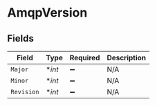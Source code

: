 # AmqpVersion


## Fields

| Field              | Type               | Required           | Description        |
| ------------------ | ------------------ | ------------------ | ------------------ |
| `Major`            | **int*             | :heavy_minus_sign: | N/A                |
| `Minor`            | **int*             | :heavy_minus_sign: | N/A                |
| `Revision`         | **int*             | :heavy_minus_sign: | N/A                |